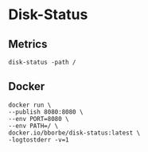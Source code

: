 # Disk-Status

## Metrics

```
disk-status -path /
```

## Docker

```
docker run \
--publish 8080:8080 \
--env PORT=8080 \
--env PATH=/ \
docker.io/bborbe/disk-status:latest \
-logtostderr -v=1
```

